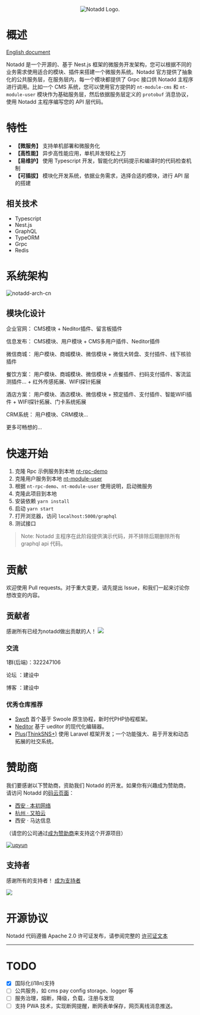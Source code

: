 <p align="center"><img src="https://www.notadd.com/src/notado_logo420x96.svg" alt="Notadd Logo."></p>

# 概述

[English document](./README.md)

Notadd 是一个开源的、基于 Nest.js 框架的微服务开发架构，您可以根据不同的业务需求使用适合的模块、插件来搭建一个微服务系统。Notadd 官方提供了抽象化的公共服务层，在服务层内，每一个模块都提供了 Grpc 接口供 Notadd 主程序进行调用。比如一个 CMS 系统，您可以使用官方提供的 `nt-module-cms` 和 `nt-module-user` 模块作为基础服务层，然后依据服务层定义的 `protobuf` 消息协议，使用 Notadd 主程序编写您的 API 层代码。

# 特性

- **【微服务】** 支持单机部署和微服务化
- **【高性能】** 异步高性能应用，单机并发轻松上万
- **【易维护】** 使用 Typescript 开发，智能化的代码提示和编译时的代码检查机制
- **【可插拔】** 模块化开发系统，依据业务需求，选择合适的模块，进行 API 层的搭建

## 相关技术

- Typescript
- Nest.js
- GraphQL
- TypeORM
- Grpc
- Redis

# 系统架构

![notadd-arch-cn](https://www.notadd.com/src/notadd-arch-cn.svg)

## 模块化设计

企业官网： CMS模块 + Neditor插件、留言板插件

信息发布： CMS模块、用户模块 + CMS多用户插件、Neditor插件

微信商城： 用户模块、商城模块、微信模块 + 微信大转盘、支付插件、线下核验插件

餐饮方案： 用户模块、商城模块、微信模块 + 点餐插件、扫码支付插件、客流监测插件... + 红外传感拓展、WIFI探针拓展

酒店方案： 用户模块、酒店模块、微信模块 + 预定插件、支付插件、智能WIFI插件 + WIFI探针拓展、门卡系统拓展

CRM系统： 用户模块、CRM模块...

更多可畅想的...

# 快速开始

1. 克隆 Rpc 示例服务到本地 [nt-rpc-demo](https://github.com/notadd/nt-rpc-demo)
2. 克隆用户服务到本地 [nt-module-user](https://github.com/notadd/nt-module-user)
3. 根据 `nt-rpc-demo`、`nt-module-user` 使用说明，启动微服务
4. 克隆此项目到本地
5. 安装依赖 `yarn install`
6. 启动 `yarn start`
7. 打开浏览器，访问 `localhost:5000/graphql`
8. 测试接口

> Note: Notadd 主程序在此阶段提供演示代码，并不排除后期删除所有 graphql api 代码。

# 贡献

欢迎使用 Pull requests。对于重大变更，请先提出 Issue，和我们一起来讨论你想改变的内容。

## 贡献者

感谢所有已经为notadd做出贡献的人！
<a href="https://github.com/notadd/notadd/graphs/contributors"><img src="https://opencollective.com/notadd/contributors.svg?width=890&button=false" /></a>

### 交流

1群(后端)：322247106

论坛 ：建设中

博客 ：建设中

### 优秀仓库推荐

- [Swoft](https://github.com/swoft-cloud/swoft) 首个基于 Swoole 原生协程，新时代PHP协程框架。
- [Neditor](https://github.com/notadd/neditor) 基于 ueditor 的现代化编辑器。
- [Plus(ThinkSNS+)](https://github.com/slimkit/thinksns-plus) 使用 Laravel 框架开发；一个功能强大、易于开发和动态拓展的社交系统。

# 赞助商

我们要感谢以下赞助商，资助我们 Notadd 的开发。如果你有兴趣成为赞助商，请访问 Notadd 的[码云页面](https://gitee.com/notadd/notadd?donate=true)：

- [西安 · 本初网络](https://www.ibenchu.com)
- [杭州 · 又拍云](https://www.upyun.com)
- 西安 · 马达信息

（请您的公司通过[成为赞助商](https://opencollective.com/notadd#sponsor)来支持这个开源项目）

[![upyun](https://www.notadd.com/src/upyun.svg "又拍云")](https://console.upyun.com/register/?invite=r17EYO3BW)

## 支持者

感谢所有的支持者！ [成为支持者](https://opencollective.com/notadd#backer)

<a href="https://opencollective.com/notadd#backers" target="_blank"><img src="https://opencollective.com/notadd/backers.svg?width=890"></a>

# 开源协议

Notadd 代码遵循 Apache 2.0 许可证发布，请参阅完整的 [许可证文本](LICENSE)

----------

# TODO

- [x] 国际化(i18n)支持
- [ ] 公共服务，如 cms pay config storage、logger 等
- [ ] 服务治理，熔断，降级，负载，注册与发现
- [ ] 支持 PWA 技术，实现断网提醒，断网表单保存，网页离线消息推送。
